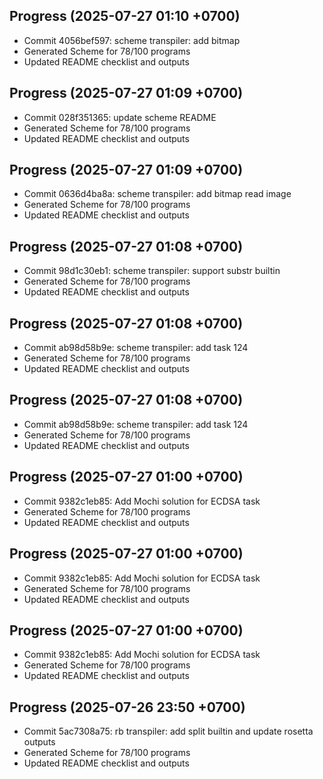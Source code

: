 ## Progress (2025-07-27 01:10 +0700)
- Commit 4056bef597: scheme transpiler: add bitmap
- Generated Scheme for 78/100 programs
- Updated README checklist and outputs

## Progress (2025-07-27 01:09 +0700)
- Commit 028f351365: update scheme README
- Generated Scheme for 78/100 programs
- Updated README checklist and outputs

## Progress (2025-07-27 01:09 +0700)
- Commit 0636d4ba8a: scheme transpiler: add bitmap read image
- Generated Scheme for 78/100 programs
- Updated README checklist and outputs

## Progress (2025-07-27 01:08 +0700)
- Commit 98d1c30eb1: scheme transpiler: support substr builtin
- Generated Scheme for 78/100 programs
- Updated README checklist and outputs

## Progress (2025-07-27 01:08 +0700)
- Commit ab98d58b9e: scheme transpiler: add task 124
- Generated Scheme for 78/100 programs
- Updated README checklist and outputs

## Progress (2025-07-27 01:08 +0700)
- Commit ab98d58b9e: scheme transpiler: add task 124
- Generated Scheme for 78/100 programs
- Updated README checklist and outputs

## Progress (2025-07-27 01:00 +0700)
- Commit 9382c1eb85: Add Mochi solution for ECDSA task
- Generated Scheme for 78/100 programs
- Updated README checklist and outputs

## Progress (2025-07-27 01:00 +0700)
- Commit 9382c1eb85: Add Mochi solution for ECDSA task
- Generated Scheme for 78/100 programs
- Updated README checklist and outputs

## Progress (2025-07-27 01:00 +0700)
- Commit 9382c1eb85: Add Mochi solution for ECDSA task
- Generated Scheme for 78/100 programs
- Updated README checklist and outputs

## Progress (2025-07-26 23:50 +0700)
- Commit 5ac7308a75: rb transpiler: add split builtin and update rosetta outputs
- Generated Scheme for 78/100 programs
- Updated README checklist and outputs

